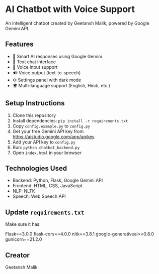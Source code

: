 # AI Chatbot with Voice Support

An intelligent chatbot created by Geetansh Malik, powered by Google Gemini API.

## Features
- 🤖 Smart AI responses using Google Gemini
- 💬 Text chat interface
- 🎤 Voice input support
- 🔊 Voice output (text-to-speech)
- ⚙️ Settings panel with dark mode
- 🌍 Multi-language support (English, Hindi, etc.)

## Setup Instructions

1. Clone this repository
2. Install dependencies: `pip install -r requirements.txt`
3. Copy `config.example.py` to `config.py`
4. Get your free Gemini API key from https://aistudio.google.com/app/apikey
5. Add your API key to `config.py`
6. Run: `python chatbot_backend.py`
7. Open `index.html` in your browser

## Technologies Used
- Backend: Python, Flask, Google Gemini API
- Frontend: HTML, CSS, JavaScript
- NLP: NLTK
- Speech: Web Speech API

## Update `requirements.txt`

Make sure it has:

Flask==3.0.0
flask-cors==4.0.0
nltk==3.8.1
google-generativeai>=0.8.0
gunicorn==21.2.0

## Creator
Geetansh Malik
